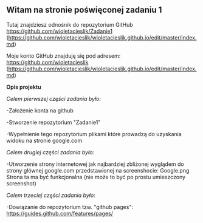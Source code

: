 ## Witam na stronie poświęconej zadaniu 1

Tutaj znajdziesz odnośnik do repozytorium GitHub https://github.com/wioletacieslik/Zadanie1
(https://github.com/wioletacieslik/wioletacieslik.github.io/edit/master/index.md)

Moje konto GitHub znajduję się pod adresem: https://github.com/wioletacieslik
(https://github.com/wioletacieslik/wioletacieslik.github.io/edit/master/index.md)

**Opis projektu**

_Celem pierwszej części zadania było:_

-Założenie konta na github

-Stworzenie repozytorium "Zadanie1" 

-Wypełnienie tego repozytorium plikami które prowadzą do uzyskania widoku na stronie google.com

_Celem drugiej części zadania było:_

-Utworzenie strony internetowej jak najbardziej zbliżonej wyglądem do strony głównej google.com przedstawionej na screenshocie: Google.png
Strona ta ma być funkcjonalna (nie może to być po prostu umieszczony screenshot)

_Celem trzeciej części zadania było:_

-Dowiązanie do repozytorium tzw. "github pages": https://guides.github.com/features/pages/

